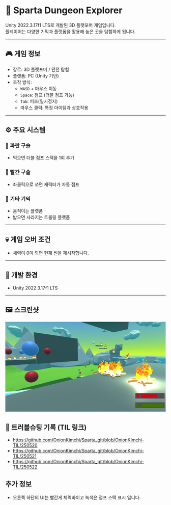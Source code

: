 # 🧱 Sparta Dungeon Explorer

Unity 2022.3.17f1 LTS로 개발된 3D 플랫포머 게임입니다.  
플레이어는 다양한 기믹과 플랫폼을 활용해 높은 곳을 탐험하게 됩니다.

---

## 🎮 게임 정보

- 장르: 3D 플랫포머 / 던전 탐험
- 플랫폼: PC (Unity 기반)
- 조작 방식:
  - `WASD` + 마우스 이동
  - `Space`: 점프 (더블 점프 가능)
  - `Tab`: 퍼즈(일시정지)
  - 마우스 클릭: 특정 아이템과 상호작용

---

## ⚙️ 주요 시스템

### 🔵 파란 구슬
- 먹으면 더블 점프 스택을 1회 추가

### 🔴 빨간 구슬
- 좌클릭으로 쏘면 캐릭터가 자동 점프

### 🧩 기타 기믹
- 움직이는 플랫폼
- 밟으면 사라지는 트롤링 플랫폼

---

## 💀 게임 오버 조건

- 체력이 0이 되면 현재 씬을 재시작합니다.

---

## 🧪 개발 환경

- Unity 2022.3.17f1 LTS

---

## 🖼️ 스크린샷

![게임 화면](Assets/Screenshots/ScreenShot.png)

## 🧩 트러블슈팅 기록 (TIL 링크)

- https://github.com/OnionKimchi/Sparta_git/blob/OnionKimchi-TIL/250520
- https://github.com/OnionKimchi/Sparta_git/blob/OnionKimchi-TIL/250521
- https://github.com/OnionKimchi/Sparta_git/blob/OnionKimchi-TIL/250522

## 추가 정보

- 오른쪽 하단의 UI는 빨간게 체력바이고 녹색은 점프 스택 표시 입니다.


